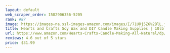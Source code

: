 ```yaml
---
layout: default 
﻿web_scraper_order: 1582906356-5205
rank: #87
image: https://images-na.ssl-images-amazon.com/images/I/71URj5Z6%2BlL.jpg
title: Hearts and Crafts Soy Wax and DIY Candle Making Supplies | 10lb Bag with 100 6-Inch Pre-Waxed…
url: https://www.amazon.com/Hearts-Crafts-Candle-Making-All-Natural/dp/B07DK8W2YM/ref=zg_mw_arts-crafts_87?_encoding=UTF8&psc=1&refRID=W0PCYHV7KBFJZ6H1XXBD
reviews: 4.6 out of 5 stars
price: $31.99 
---
```

